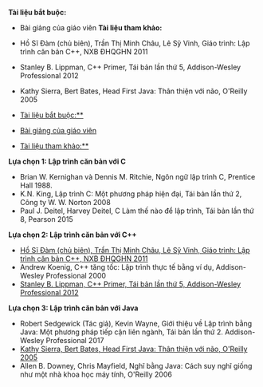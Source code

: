 **Tài liệu bắt buộc:**
* Bài giảng của giáo viên
**Tài liệu tham khảo:**
* Hồ Sĩ Đàm (chủ biên), Trần Thị Minh Châu, Lê Sỹ Vinh, Giáo trình: Lập trình căn bản C++, NXB ĐHQGHN 2011
* Stanley B. Lippman, C++ Primer, Tái bản lần thứ 5, Addison-Wesley Professional 2012
* Kathy Sierra, Bert Bates, Head First Java: Thân thiện với não, O'Reilly 2005
  
* [Tài liệu bắt buộc:**](https://example.com)  
  
* [Bài giảng của giáo viên](https://example.com)  
  
* [Tài liệu tham khảo:**](https://example.com)  
  
**Lựa chọn 1: Lập trình căn bản với C**  
  
* Brian W. Kernighan và Dennis M. Ritchie, Ngôn ngữ lập trình C, Prentice Hall 1988.  
* K.N. King, Lập trình C: Một phương pháp hiện đại, Tái bản lần thứ 2, Công ty W. W. Norton 2008  
* Paul J. Deitel, Harvey Deitel, C Làm thế nào để lập trình, Tái bản lần thứ 8, Pearson 2015  
  
**Lựa chọn 2: Lập trình căn bản với C++**  
  
* [Hồ Sĩ Đàm (chủ biên), Trần Thị Minh Châu, Lê Sỹ Vinh, Giáo trình: Lập trình căn bản C++, NXB ĐHQGHN 2011](https://example.com)  
* Andrew Koenig, C++ tăng tốc: Lập trình thực tế bằng ví dụ, Addison-Wesley Professional 2000  
* [Stanley B. Lippman, C++ Primer, Tái bản lần thứ 5, Addison-Wesley Professional 2012](https://example.com)  
  
**Lựa chọn 3: Lập trình căn bản với Java**  
  
* Robert Sedgewick (Tác giả), Kevin Wayne, Giới thiệu về Lập trình bằng Java: Một phương pháp tiếp cận liên ngành, Tái bản lần thứ 2. Addison-Wesley Professional 2017  
* [Kathy Sierra, Bert Bates, Head First Java: Thân thiện với não, O'Reilly 2005](https://example.com)  
* Allen B. Downey, Chris Mayfield, Nghĩ bằng Java: Cách suy nghĩ giống như một nhà khoa học máy tính, O'Reilly 2006 
